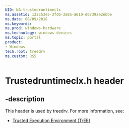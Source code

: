```yaml
---
UID: NA:trustedruntimeclx
ms.assetid: 132c53e5-3fd6-3a8a-a610-d6739ae2ebbe
ms.date: 08/09/2018
ms.keywords: 
ms.prod: windows-hardware
ms.technology: windows-devices
ms.topic: portal
product:
- Windows
tech.root: treedrv
ms.custom: RS5
---
```


# Trustedruntimeclx.h header


## -description


This header is used by treedrv. For more information, see:

- [Trusted Execution Environment (TrEE)](../_treedrv/index.md)
